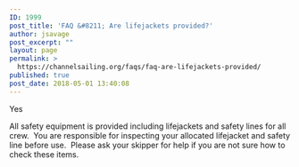 ```yaml
---
ID: 1999
post_title: 'FAQ &#8211; Are lifejackets provided?'
author: jsavage
post_excerpt: ""
layout: page
permalink: >
  https://channelsailing.org/faqs/faq-are-lifejackets-provided/
published: true
post_date: 2018-05-01 13:40:08
---
```

Yes

All safety equipment is provided including lifejackets and safety lines for all crew.  You are responsible for inspecting your allocated lifejacket and safety line before use.  Please ask your skipper for help if you are not sure how to check these items.